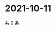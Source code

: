# 2021-10-11

共 0 条

<!-- BEGIN WEIBO -->
<!-- 最后更新时间 Mon Oct 11 2021 07:00:55 GMT+0800 (China Standard Time) -->

<!-- END WEIBO -->

